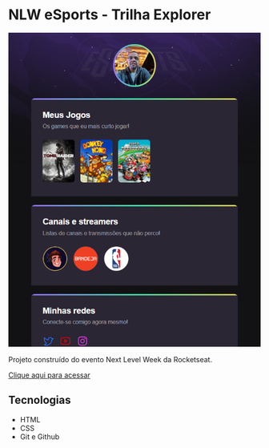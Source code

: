 # NLW eSports - Trilha Explorer

![preview](./.github/preview.png)

Projeto construído do evento Next Level Week da Rocketseat.

[Clique aqui para acessar](https://marceloestevao.github.io/nlw-esports-explorer/)

## Tecnologias

- HTML
- CSS
- Git e Github